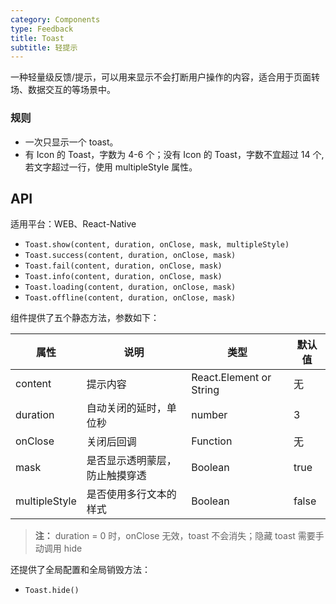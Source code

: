 ```yaml
---
category: Components
type: Feedback
title: Toast
subtitle: 轻提示
---
```


一种轻量级反馈/提示，可以用来显示不会打断用户操作的内容，适合用于页面转场、数据交互的等场景中。

### 规则

-   一次只显示一个 toast。
-   有 Icon 的 Toast，字数为 4-6 个；没有 Icon 的 Toast，字数不宜超过 14 个,若文字超过一行，使用 multipleStyle 属性。

## API

适用平台：WEB、React-Native

-   `Toast.show(content, duration, onClose, mask, multipleStyle)`
-   `Toast.success(content, duration, onClose, mask)`
-   `Toast.fail(content, duration, onClose, mask)`
-   `Toast.info(content, duration, onClose, mask)`
-   `Toast.loading(content, duration, onClose, mask)`
-   `Toast.offline(content, duration, onClose, mask)`

组件提供了五个静态方法，参数如下：

| 属性          | 说明                           | 类型                    | 默认值 |
| ------------- | ------------------------------ | ----------------------- | ------ |
| content       | 提示内容                       | React.Element or String | 无     |
| duration      | 自动关闭的延时，单位秒         | number                  | 3      |
| onClose       | 关闭后回调                     | Function                | 无     |
| mask          | 是否显示透明蒙层，防止触摸穿透 | Boolean                 | true   |
| multipleStyle | 是否使用多行文本的样式         | Boolean                 | false  |

> **注：** duration = 0 时，onClose 无效，toast 不会消失；隐藏 toast 需要手动调用 hide

还提供了全局配置和全局销毁方法：

-   `Toast.hide()`
